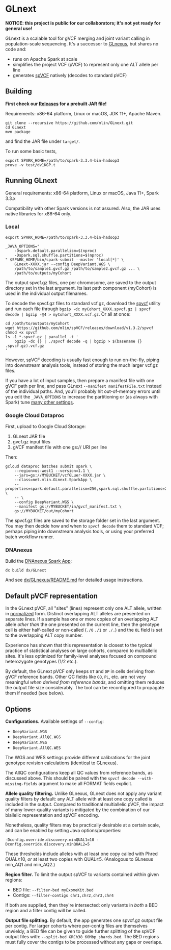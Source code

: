 # GLnext

**NOTICE: this project is public for our collaborators; it's not yet ready for general use!**

GLnext is a scalable tool for gVCF merging and joint variant calling in population-scale sequencing. It's a successor to [GLnexus](https://github.com/dnanexus-rnd/GLnexus), but shares no code and:

* runs on Apache Spark at scale
* simplifies the project VCF (pVCF) to represent only one ALT allele per line
* generates [spVCF](https://github.com/mlin/spVCF) natively (decodes to standard pVCF)

## Building

**First check our [Releases](https://github.com/mlin/GLnext/releases) for a prebuilt JAR file!**

Requirements: x86-64 platform, Linux or macOS, JDK 11+, Apache Maven.

```
git clone --recursive https://github.com/mlin/GLnext.git
cd GLnext
mvn package
```

and find the JAR file under `target/`.

To run some basic tests,

```
export SPARK_HOME=/path/to/spark-3.3.4-bin-hadoop3
prove -v test/dv1KGP.t
```

## Running GLnext

General requirements: x86-64 platform, Linux or macOS, Java 11+, Spark 3.3.x

Compatibility with other Spark versions is not assured. Also, the JAR uses native libraries for x86-64 only.

### Local

```
export SPARK_HOME=/path/to/spark-3.3.4-bin-hadoop3

_JAVA_OPTIONS="
    -Dspark.default.parallelism=$(nproc)
    -Dspark.sql.shuffle.partitions=$(nproc)
" $SPARK_HOME/bin/spark-submit --master 'local[*]' \
    GLnext-XXXX.jar --config DeepVariant.WGS \
    /path/to/sample1.gvcf.gz /path/to/sample2.gvcf.gz ... \
    /path/to/outputs/myCohort
```

The output spvcf.gz files, one per chromosome, are saved to the output directory set in the last argument. Its last path component (myCohort) is used in the individual output filenames.

To decode the spvcf.gz files to standard vcf.gz, download the [spvcf](https://github.com/mlin/spVCF) utility and run each file through `bgzip -dc myCohort_XXXX.spvcf.gz | spvcf decode | bgzip -@4 > myCohort_XXXX.vcf.gz`. Or all at once:

```
cd /path/to/outputs/myCohort
wget https://github.com/mlin/spVCF/releases/download/v1.3.2/spvcf
chmod +x spvcf
ls -1 *.spvcf.gz | parallel -t '
    bgzip -dc {} | ./spvcf decode -q | bgzip > $(basename {} .spvcf.gz).vcf.gz
'
```

However, spVCF decoding is usually fast enough to run on-the-fly, piping into downstream analysis tools, instead of storing the much larger vcf.gz files.

If you have a lot of input samples, then prepare a manifest file with one gVCF path per line, and pass GLnext `--manifest manifestFile.txt` instead of the individual paths. And, you'll probably hit out-of-memory errors until you edit the `_JAVA_OPTIONS` to increase the partitioning or (as always with Spark) tune [many other settings](https://spark.apache.org/docs/3.3.4/configuration.html#memory-management).

### Google Cloud Dataproc

First, upload to Google Cloud Storage:

1. GLnext JAR file
1. gvcf.gz input files
1. gVCF manifest file with one gs:// URI per line

Then:

```
gcloud dataproc batches submit spark \
    --region=us-west1 --version=1.1 \
    --jars=gs://MYBUCKET/vcfGLuer-XXXX.jar \
    --class=net.mlin.GLnext.SparkApp \
    --properties=spark.default.parallelism=256,spark.sql.shuffle.partitions=256,spark.reducer.fetchMigratedShuffle.enabled=true \
    -- \
    --config DeepVariant.WGS \
    --manifest gs://MYBUCKET/in/gvcf_manifest.txt \
    gs://MYBUCKET/out/myCohort
```

The spvcf.gz files are saved to the storage folder set in the last argument. You may then decide how and when to `spvcf decode` them to standard VCF; perhaps piping into downstream analysis tools, or using your preferred batch workflow runner.

### DNAnexus

Build the [DNAnexus Spark App](https://documentation.dnanexus.com/developer/apps/developing-spark-apps):

```
dx build dx/GLnext
```

And see [dx/GLnexus/README.md](dx/GLnexus/README.md) for detailed usage instructions.

## Default pVCF representation

In the GLnext pVCF, all "sites" (lines) represent only one ALT allele, written in [normalized](https://genome.sph.umich.edu/wiki/Variant_Normalization) form. Distinct overlapping ALT alleles are presented on separate lines. If a sample has one or more copies of an overlapping ALT allele *other than* the one presented on the current line, then the genotype cell is either half-called or non-called (`./0` `./1` or `./.`) and the `OL` field is set to the overlapping ALT copy number.

Experience has shown that this representation is closest to the typical practice of statistical analyses on large cohorts, compared to multiallelic sites. It's less optimized for family-level analyses focused on compound heterozygote genotypes (1/2 etc.).

By default, the GLnext pVCF only keeps `GT` and `DP` in cells deriving from gVCF reference bands. Other QC fields like `GQ`, `PL`, etc. are not very meaningful *when derived from reference bands*, and omitting them reduces the output file size considerably. The tool can be reconfigured to propagate them if needed (see below).

## Options

**Configurations.** Available settings of `--config`:

* `DeepVariant.WGS`
* `DeepVariant.AllQC.WGS`
* `DeepVariant.WES`
* `DeepVariant.AllQC.WES`

The WGS and WES settings provide different calibrations for the joint genotype revision calculations (identical to GLnexus).

The AllQC configurations keep all QC values from reference bands, as discussed above. This should be paired with the `spvcf decode --with-missing-fields` argument to make all FORMAT fields explicit.

**Allele quality filtering.** Unlike GLnexus, GLnext does not apply any variant quality filters by default: any ALT allele with at least one copy called is included in the output. Compared to traditional multiallelic pVCF, the impact of many lower-quality variants is mitigated by the combination of our biallelic representation and spVCF encoding. 

Nonetheless, quality filters may be practically desirable at a certain scale, and can be enabled by setting Java options/properties:

```
-Dconfig.override.discovery.minQUAL1=10 -Dconfig.override.discovery.minQUAL2=5
```

These thresholds include alleles with at least one copy called with Phred QUAL≥10, *or* at least two copies with QUAL≥5. (Analogous to GLnexus min_AQ1 and min_AQ2.)

**Region filter.** To limit the output spVCF to variants contained within given regions:

* BED file: `--filter-bed myExomeKit.bed`
* Contigs: `--filter-contigs chr1,chr2,chr3,chr4`

If both are supplied, then they're intersected: only variants in *both* a BED region and a filter contig will be called.

**Output file splitting.** By default, the app generates one spvcf.gz output file per contig. For larger cohorts where per-contig files are themselves unwieldy, a BED file can be given to guide further splitting of the spVCF output files with: `--split-bed GRCh38_60Mbp_shards.bed`. The BED regions must fully cover the contigs to be processed without any gaps or overlaps.


